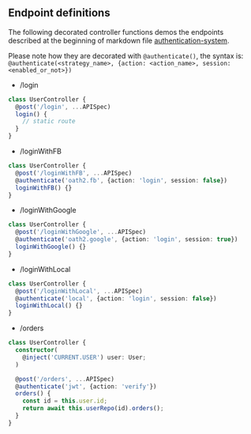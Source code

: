 ## Endpoint definitions

The following decorated controller functions demos the endpoints described at the beginning of markdown file [authentication-system](../authentication-system.md).

Please note how they are decorated with `@authenticate()`, the syntax is:
`@authenticate(<strategy_name>, {action: <action_name>, session: <enabled_or_not>})`

- /login

```ts
class UserController {
  @post('/login', ...APISpec)
  login() {
    // static route
  }
}
```
- /loginWithFB

```ts
class UserController {
  @post('/loginWithFB', ...APISpec)
  @authenticate('oath2.fb', {action: 'login', session: false})
  loginWithFB() {}
}
```

- /loginWithGoogle

```ts
class UserController {
  @post('/loginWithGoogle', ...APISpec)
  @authenticate('oath2.google', {action: 'login', session: true})
  loginWithGoogle() {}
}
```

- /loginWithLocal

```ts
class UserController {
  @post('/loginWithLocal', ...APISpec)
  @authenticate('local', {action: 'login', session: false})
  loginWithLocal() {}
}
```

- /orders

```ts
class UserController {
  constructor(
    @inject('CURRENT.USER') user: User;
  )

  @post('/orders', ...APISpec)
  @authenticate('jwt', {action: 'verify'})
  orders() {
    const id = this.user.id;
    return await this.userRepo(id).orders();
  }
}
```
